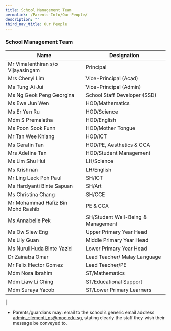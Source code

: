 ```yaml
---
title: School Management Team
permalink: /Parents-Info/Our-People/
description: ""
third_nav_title: Our People
---
```

### School Management Team

| Name | Designation | 
|---|---|
| Mr Vimalenthiran s/o Vijayasingam | Principal | |
| Mrs Cheryl Lim | Vice-Principal (Acad) | ,  |
| Ms Tung Ai Jui  | Vice-Principal (Admin)  | 
| Ms Ng Geok Peng Georgina | School Staff Developer (SSD) |   |
| Ms Ewe Jun Wen | HOD/Mathematics  |   |
| Ms Er Yen Ru | HOD/Science |   |
| Mdm S Premalatha | HOD/English |   |
| Ms Poon Sook Funn | HOD/Mother Tongue |   |
| Mr Tan Wee Khiang | HOD/ICT |   |
| Ms Geralin Tan | HOD/PE, Aesthetics & CCA |   |
| Mrs Adeline Tan | HOD/Student Management |   |
| Ms Lim Shu Hui  | LH/Science  |   |
| Ms Krishnan  | LH/English  |   |
| Mr Ling Leck Poh Paul | SH/ICT |   |
| Ms Hardyanti Binte Sapuan | SH/Art |   |
| Ms Christina Chang | SH/CCE |   |
| Mr Mohammad Hafiz Bin Mohd Rashib | PE & CCA |   |
| Ms Annabelle Pek | SH/Student Well-Being & Management |   |
| Ms Ow Siew Eng | Upper Primary Year Head |   |
| Ms Lily Guan | Middle Primary Year Head |   |
| Ms Nurul Huda Binte Yazid | Lower Primary Year Head |   |
| Dr Zainaba Omar | Lead Teacher/ Malay Language  |   |
| Mr Felix Hector Gomez | Lead Teacher/PE |   |
| Mdm Nora Ibrahim | ST/Mathematics |   |
| Mdm Liaw Li Ching | ST/Educational Support |   |
| Mdm Suraya Yacob | ST/Lower Primary Learners |   |
|

* Parents/guardians may: email to the school’s generic email address [admin_clementi_ps@moe.edu.sg](admin_clementi_ps@moe.edu.sg), stating clearly the staff they wish their message be conveyed to.